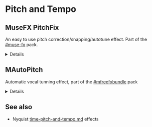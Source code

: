 # Pitch and Tempo

## MuseFX PitchFix

An easy to use pitch correction/snapping/autotune effect. Part of the [#muse-fx](plugin-suites.md#muse-fx "mention") pack.

<details>

<summary>Details</summary>

See the pack for installation instructions.

Has modes optimized for male/female voices and more, and can snap to major, minor and even more rare scales (eg Lydian).

![](<../.gitbook/assets/musefx pitchfix.png>)



</details>

## MAutoPitch <a href="#mwavefolder" id="mwavefolder"></a>

Automatic vocal tunning effect, part of the [#mfreefxbundle](plugin-suites.md#mfreefxbundle "mention") pack

<details>

<summary>Details</summary>

MAutoPitch is a simple but great sounding automatic tuning and pitch correction plugin designed for vocals and other monophonic instruments. Besides making the audio more in-tune, MAutoPitch also provides creative features such as formant shift and stereo-expansion.

* Advanced GUI
* Compare multiple settings: A to H Switching and A to D Morphing.
* Unique visualisation engine with classic meters and time graphs
* MIDI controllers with MIDI learn
* Automatic gain compensation (AGC)
* M/S, single channel, up to 8 channels surround and up to 64 channels ambisonics processing
* Extremely fast, optimized for newest AVX2 and AVX512 capable processors
* Supports VST, VST3, AU and AAX interfaces on Windows and macOS

See the [pack ](plugin-suites.md#mfreefxbundle)for installation instructions.&#x20;

</details>



## See also

* Nyquist [time-pitch-and-tempo.md](../nyquist-plugins/effect-plugins/time-pitch-and-tempo.md "mention") effects
